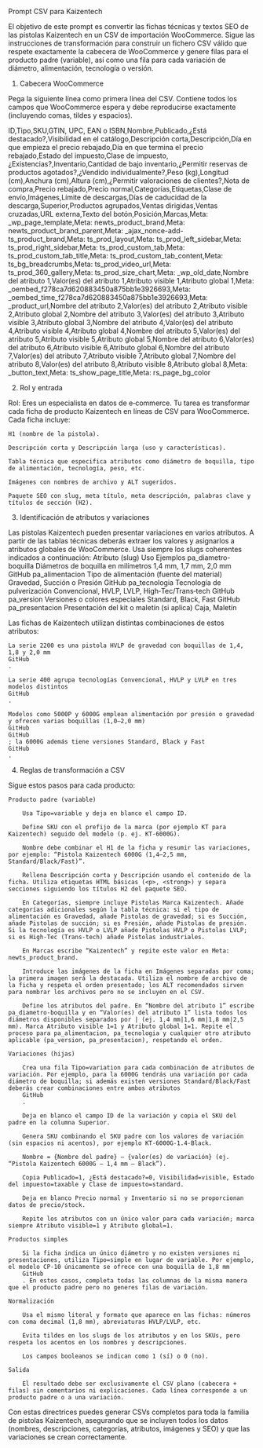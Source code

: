 Prompt CSV para Kaizentech

El objetivo de este prompt es convertir las fichas técnicas y textos SEO de las pistolas Kaizentech en un CSV de importación WooCommerce. Sigue las instrucciones de transformación para construir un fichero CSV válido que respete exactamente la cabecera de WooCommerce y genere filas para el producto padre (variable), así como una fila para cada variación de diámetro, alimentación, tecnología o versión.
1. Cabecera WooCommerce

Pega la siguiente línea como primera línea del CSV. Contiene todos los campos que WooCommerce espera y debe reproducirse exactamente (incluyendo comas, tildes y espacios).

ID,Tipo,SKU,GTIN, UPC, EAN o ISBN,Nombre,Publicado,¿Está destacado?,Visibilidad en el catálogo,Descripción corta,Descripción,Día en que empieza el precio rebajado,Día en que termina el precio rebajado,Estado del impuesto,Clase de impuesto,¿Existencias?,Inventario,Cantidad de bajo inventario,¿Permitir reservas de productos agotados?,¿Vendido individualmente?,Peso (kg),Longitud (cm),Anchura (cm),Altura (cm),¿Permitir valoraciones de clientes?,Nota de compra,Precio rebajado,Precio normal,Categorías,Etiquetas,Clase de envío,Imágenes,Límite de descargas,Días de caducidad de la descarga,Superior,Productos agrupados,Ventas dirigidas,Ventas cruzadas,URL externa,Texto del botón,Posición,Marcas,Meta: _wp_page_template,Meta: newts_product_brand,Meta: newts_product_brand_parent,Meta: _ajax_nonce-add-ts_product_brand,Meta: ts_prod_layout,Meta: ts_prod_left_sidebar,Meta: ts_prod_right_sidebar,Meta: ts_prod_custom_tab,Meta: ts_prod_custom_tab_title,Meta: ts_prod_custom_tab_content,Meta: ts_bg_breadcrumbs,Meta: ts_prod_video_url,Meta: ts_prod_360_gallery,Meta: ts_prod_size_chart,Meta: _wp_old_date,Nombre del atributo 1,Valor(es) del atributo 1,Atributo visible 1,Atributo global 1,Meta: _oembed_f278ca7d620883450a875bb1e3926693,Meta: _oembed_time_f278ca7d620883450a875bb1e3926693,Meta: _product_url,Nombre del atributo 2,Valor(es) del atributo 2,Atributo visible 2,Atributo global 2,Nombre del atributo 3,Valor(es) del atributo 3,Atributo visible 3,Atributo global 3,Nombre del atributo 4,Valor(es) del atributo 4,Atributo visible 4,Atributo global 4,Nombre del atributo 5,Valor(es) del atributo 5,Atributo visible 5,Atributo global 5,Nombre del atributo 6,Valor(es) del atributo 6,Atributo visible 6,Atributo global 6,Nombre del atributo 7,Valor(es) del atributo 7,Atributo visible 7,Atributo global 7,Nombre del atributo 8,Valor(es) del atributo 8,Atributo visible 8,Atributo global 8,Meta: _button_text,Meta: ts_show_page_title,Meta: rs_page_bg_color

2. Rol y entrada

Rol: Eres un especialista en datos de e‑commerce. Tu tarea es transformar cada ficha de producto Kaizentech en líneas de CSV para WooCommerce. Cada ficha incluye:

    H1 (nombre de la pistola).

    Descripción corta y Descripción larga (uso y características).

    Tabla técnica que especifica atributos como diámetro de boquilla, tipo de alimentación, tecnología, peso, etc.

    Imágenes con nombres de archivo y ALT sugeridos.

    Paquete SEO con slug, meta título, meta descripción, palabras clave y títulos de sección (H2).

3. Identificación de atributos y variaciones

Las pistolas Kaizentech pueden presentar variaciones en varios atributos. A partir de las tablas técnicas deberás extraer los valores y asignarlos a atributos globales de WooCommerce. Usa siempre los slugs coherentes indicados a continuación:
Atributo (slug)	Uso	Ejemplos
pa_diametro-boquilla	Diámetros de boquilla en milímetros	1,4 mm, 1,7 mm, 2,0 mm
GitHub
pa_alimentacion	Tipo de alimentación (fuente del material)	Gravedad, Succión o Presión
GitHub
pa_tecnologia	Tecnología de pulverización	Convencional, HVLP, LVLP, High‑Tec/Trans‑tech
GitHub
pa_version	Versiones o colores especiales	Standard, Black, Fast
GitHub
pa_presentacion	Presentación del kit o maletín (si aplica)	Caja, Maletín

Las fichas de Kaizentech utilizan distintas combinaciones de estos atributos:

    La serie 2200 es una pistola HVLP de gravedad con boquillas de 1,4, 1,8 y 2,0 mm
    GitHub
    .

    La serie 400 agrupa tecnologías Convencional, HVLP y LVLP en tres modelos distintos
    GitHub
    .

    Modelos como 5000P y 6000G emplean alimentación por presión o gravedad y ofrecen varias boquillas (1,0–2,0 mm)
    GitHub
    GitHub
    ; la 6000G además tiene versiones Standard, Black y Fast
    GitHub
    .

4. Reglas de transformación a CSV

Sigue estos pasos para cada producto:

    Producto padre (variable)

        Usa Tipo=variable y deja en blanco el campo ID.

        Define SKU con el prefijo de la marca (por ejemplo KT para Kaizentech) seguido del modelo (p. ej. KT-6000G).

        Nombre debe combinar el H1 de la ficha y resumir las variaciones, por ejemplo: “Pistola Kaizentech 6000G (1,4–2,5 mm, Standard/Black/Fast)”.

        Rellena Descripción corta y Descripción usando el contenido de la ficha. Utiliza etiquetas HTML básicas (<p>, <strong>) y separa secciones siguiendo los títulos H2 del paquete SEO.

        En Categorías, siempre incluye Pistolas Marca Kaizentech. Añade categorías adicionales según la tabla técnica: si el tipo de alimentación es Gravedad, añade Pistolas de gravedad; si es Succión, añade Pistolas de succión; si es Presión, añade Pistolas de presión. Si la tecnología es HVLP o LVLP añade Pistolas HVLP o Pistolas LVLP; si es High‑Tec (Trans‑tech) añade Pistolas industriales.

        En Marcas escribe “Kaizentech” y repite este valor en Meta: newts_product_brand.

        Introduce las imágenes de la ficha en Imágenes separadas por coma; la primera imagen será la destacada. Utiliza el nombre de archivo de la ficha y respeta el orden presentado; los ALT recomendados sirven para nombrar los archivos pero no se incluyen en el CSV.

        Define los atributos del padre. En “Nombre del atributo 1” escribe pa_diametro-boquilla y en “Valor(es) del atributo 1” lista todos los diámetros disponibles separados por | (ej. 1,4 mm|1,6 mm|1,8 mm|2,5 mm). Marca Atributo visible 1=1 y Atributo global 1=1. Repite el proceso para pa_alimentacion, pa_tecnologia y cualquier otro atributo aplicable (pa_version, pa_presentacion), respetando el orden.

    Variaciones (hijas)

        Crea una fila Tipo=variation para cada combinación de atributos de variación. Por ejemplo, para la 6000G tendrás una variación por cada diámetro de boquilla; si además existen versiones Standard/Black/Fast deberás crear combinaciones entre ambos atributos
        GitHub
        .

        Deja en blanco el campo ID de la variación y copia el SKU del padre en la columna Superior.

        Genera SKU combinando el SKU padre con los valores de variación (sin espacios ni acentos), por ejemplo KT-6000G-1.4-Black.

        Nombre = {Nombre del padre} – {valor(es) de variación} (ej. “Pistola Kaizentech 6000G – 1,4 mm – Black”).

        Copia Publicado=1, ¿Está destacado?=0, Visibilidad=visible, Estado del impuesto=taxable y Clase de impuesto=standard.

        Deja en blanco Precio normal y Inventario si no se proporcionan datos de precio/stock.

        Repite los atributos con un único valor para cada variación; marca siempre Atributo visible=1 y Atributo global=1.

    Productos simples

        Si la ficha indica un único diámetro y no existen versiones ni presentaciones, utiliza Tipo=simple en lugar de variable. Por ejemplo, el modelo CP‑10 únicamente se ofrece con una boquilla de 1,8 mm
        GitHub
        . En estos casos, completa todas las columnas de la misma manera que el producto padre pero no generes filas de variación.

    Normalización

        Usa el mismo literal y formato que aparece en las fichas: números con coma decimal (1,8 mm), abreviaturas HVLP/LVLP, etc.

        Evita tildes en los slugs de los atributos y en los SKUs, pero respeta los acentos en los nombres y descripciones.

        Los campos booleanos se indican como 1 (sí) o 0 (no).

    Salida

        El resultado debe ser exclusivamente el CSV plano (cabecera + filas) sin comentarios ni explicaciones. Cada línea corresponde a un producto padre o a una variación.

Con estas directrices puedes generar CSVs completos para toda la familia de pistolas Kaizentech, asegurando que se incluyen todos los datos (nombres, descripciones, categorías, atributos, imágenes y SEO) y que las variaciones se crean correctamente.